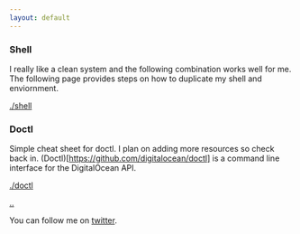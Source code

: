 ```yaml
---
layout: default
---
```


### Shell

I really like a clean system and the following combination works well for me. 
The following page provides steps on how to duplicate my shell and enviornment. 

[./shell](./shell)

### Doctl

Simple cheat sheet for doctl. I plan on adding more resources so check back in. 
(Doctl)[https://github.com/digitalocean/doctl] is a command line interface for the DigitalOcean API.

[./doctl](./doctl)

[..](../)

You can follow me on [twitter](https://twitter.com/AlexisReyesJR).
